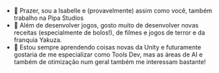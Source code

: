 - 👋 Prazer, sou a Isabelle e (provavelmente) assim como você, também trabalho na Pipa Studios
- 👀 Além de desenvolver jogos, gosto muito de desenvolver novas receitas (especialmente de bolos!), de filmes e jogos de terror e da franquia Yakuza. 
- 🌱 Estou sempre aprendendo coisas novas da Unity e futuramente gostaria de me especializar como Tools Dev, mas as áreas de AI e também de otimização num geral também me interessam bastante!

<!---
isabellePipa/isabellePipa is a ✨ special ✨ repository because its `README.md` (this file) appears on your GitHub profile.
You can click the Preview link to take a look at your changes.
--->
